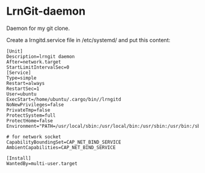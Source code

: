 # LrnGit-daemon

Daemon for my git clone.

Create a lrngitd.service file in /etc/systemd/ and put this content:

```
[Unit]
Description=lrngit daemon
After=network.target
StartLimitIntervalSec=0
[Service]
Type=simple
Restart=always
RestartSec=1
User=ubuntu
ExecStart=/home/ubuntu/.cargo/bin//lrngitd
NoNewPrivileges=false
PrivateTmp=false
ProtectSystem=full
ProtectHome=false
Environment="PATH=/usr/local/sbin:/usr/local/bin:/usr/sbin:/usr/bin:/sbin:/bin:/usr/games:/usr/local/games:/snap/bin:/home/ubuntu/.cargo/bin/"

# for network socket
CapabilityBoundingSet=CAP_NET_BIND_SERVICE
AmbientCapabilities=CAP_NET_BIND_SERVICE

[Install]
WantedBy=multi-user.target
```
